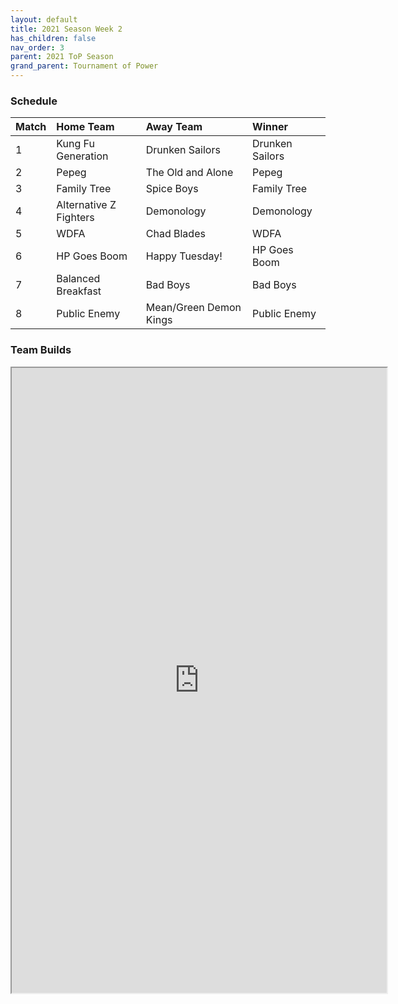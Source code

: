 ```yaml
---
layout: default
title: 2021 Season Week 2
has_children: false
nav_order: 3
parent: 2021 ToP Season
grand_parent: Tournament of Power
---
```


### Schedule

|Match          |  Home Team            | Away Team        | Winner          |
| :-------------| :---------------------| :----------------| :---------------|
| 1             | Kung Fu Generation    | Drunken Sailors  | Drunken Sailors |
| 2             | Pepeg                 | The Old and Alone | Pepeg          |
| 3             | Family Tree           | Spice Boys       | Family Tree     |
| 4             | Alternative Z Fighters | Demonology      | Demonology      |
| 5             | WDFA                  | Chad Blades      | WDFA            |
| 6             | HP Goes Boom          | Happy Tuesday!   | HP Goes Boom    |
| 7             | Balanced Breakfast    | Bad Boys         | Bad Boys        |
| 8             | Public Enemy          | Mean/Green Demon Kings | Public Enemy |


### Team Builds

<div>
<iframe width="600" height="1000" scrolling="yes" src="https://docs.google.com/document/d/e/2PACX-1vRy1_r3X5X4BzcVwOEARq4qCiM-Wp1F6Og4N97ORGuS8f4pG_Kd9TMIqby6wQ21SwELUUYI33LpEtDt/pub?embedded=true"></iframe>
</div>
